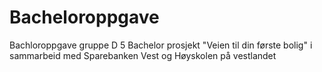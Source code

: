 # Bacheloroppgave
Bachloroppgave gruppe D 5
Bachelor prosjekt "Veien til din første bolig" i sammarbeid med Sparebanken Vest og Høyskolen på vestlandet
